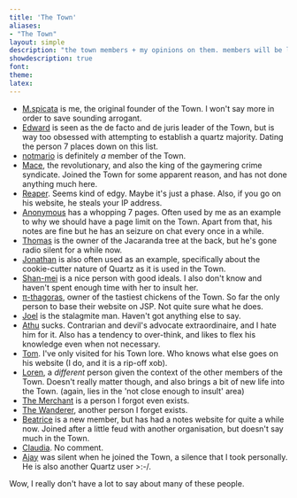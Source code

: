 ```yaml
---
title: 'The Town'
aliases:
- "The Town"
layout: simple
description: "the town members + my opinions on them. members will be listed in chronological order."
showdescription: true
font: 
theme: 
latex: 
---
```


- [M.spicata](https://spicata.99000000.xyz/) is me, the original founder of the Town. I won't say more in order to save sounding arrogant.
- [Edward](https://obsidiannotes-v-4.pages.dev/) is seen as the de facto and de juris leader of the Town, but is way too obsessed with attempting to establish a quartz majority. Dating the person 7 places down on this list.
- [notmario](https://notmario.github.io/thenotes/) is definitely *a* member of the Town. 
- [Mace](https://macesnotes.netlify.app/), the revolutionary, and also the king of the gaymering crime syndicate. Joined the Town for some apparent reason, and has not done anything much here.
- [Reaper](https://grim4reaper.github.io/Year11Notes/). Seems kind of edgy. Maybe it's just a phase. Also, if you go on his website, he steals your IP address.
- [Anonymous](https://anonymoof1528.github.io/into-the-shadow-garten/) has a whopping 7 pages. Often used by me as an example to why we should have a page limit on the Town. Apart from that, his notes are fine but he has an seizure on chat every once in a while.
- [Thomas](https://nottacoz.github.io/jacaranda/) is the owner of the Jacaranda tree at the back, but he's gone radio silent for a while now.
- [Jonathan](https://nottaro.github.io/littleroot/) is also often used as an example, specifically about the cookie-cutter nature of Quartz as it is used in the Town.
- [Shan-mei](https://shan-mei.github.io/shanmeis-notes/) is a nice person with good ideals. I also don't know and haven't spent enough time with her to insult her.
- [π-thagoras](https://pi-thagoras.github.io/the-chicken-pen/), owner of the tastiest chickens of the Town. So far the only person to base their website on JSP. Not quite sure what he does.
- [Joel](https://rubver16.github.io/joles-notes/) is the stalagmite man. Haven't got anything else to say.
- [Athu](https://super-cookies.github.io/duk/) sucks. Contrarian and devil's advocate extraordinaire, and I hate him for it. Also has a tendency to over-think, and likes to flex his knowledge even when not necessary.
- [Tom](https://grimreaper2654.github.io/Notes/). I've only visited for his Town lore. Who knows what else goes on his website (I do, and it is a rip-off xob).
- [Loren](https://ionized-satellite-e99.notion.site/Loren-s-2023-Notion-cd03827de0a743468d9fb5a70413fc95), a *different* person given the context of the other members of the Town. Doesn't really matter though, and also brings a bit of new life into the Town. (again, lies in the 'not close enough to insult' area)
- [The Merchant](https://harzavad.github.io/the-merchant/) is a person I forgot even exists.
- [The Wanderer](https://rewind789.github.io/wanderer-archive/), another person I forget exists. 
- [Beatrice](https://beatricesychong.wixsite.com/notes) is a new member, but has had a notes website for quite a while now. Joined after a little feud with another organisation, but doesn't say much in the Town.
- [Claudia](https://cshc.notion.site/cshc/claudia-s-life-planner-c23280690bef46b79adee2d0773c5591). No comment.
- [Ajay](https://rjdjcool3.github.io/baju-s/) was silent when he joined the Town, a silence that I took personally. He is also another Quartz user >:-/.

Wow, I really don't have a lot to say about many of these people.
